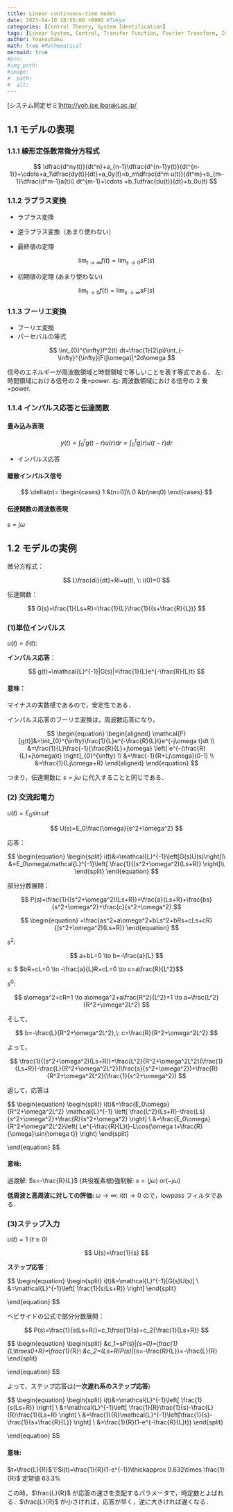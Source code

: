 ```yaml
---
title: Linear continuous-time model
date: 2023-04-10 18:55:00 +0900 #Tokyo
categories: [Control Theory, System Identification]
tags: [Linear System, Control, Transfer Function, Fourier Transform, Impulse Response, JP]
author: Youkoutaku
math: true #Mathematical
mermaid: true
#pin: 
#img_path: 
#image:
#  path:
#  alt:
---
```


[システム同定ゼミ]http://yoh.ise.ibaraki.ac.jp/

## 1.1 モデルの表現

### 1.1.1 線形定係数常微分方程式

$$
\dfrac{d^ny(t)}{dt^n}+a_{n-1}\dfrac{d^{n-1}y(t)}{dt^{n-1}}+\cdots+a_1\dfrac{dy(t)}{dt}+a_0y(t)=b_m\dfrac{d^m u(t)}{dt^m}+b_{m-1}\dfrac{d^m-1}a(t)\\ dt^{m-1}+\cdots
+b_1\dfrac{du(t)}{dt}+b_0u(t)
$$

### 1.1.2 ラプラス変換

- ラプラス変換

- 逆ラプラス変換（あまり使わない）

- 最終値の定理

$$
	\lim_{ t\to \infty} f(t) = \lim_{ s\to 0} sF(s)
$$

- 初期値の定理 (あまり使わない)

$$
	\lim_{ t\to 0} f(t) = \lim_{ s\to \infty} sF(s)
$$

### 1.1.3 フーリエ変換

- フーリエ変換
- パーセバルの等式

$$
	\int_{0}^{\infty}f^2(t) dt=\frac{1}{2\pi}\int_{-\infty}^{\infty}|F(j\omega)|^2d\omega
$$

信号のエネルギーが周波数領域と時間領域で等しいことを表す等式である．
左: 時間領域における信号の 2 乗=power.
右: 周波数領域における信号の 2 乗=power.

### 1.1.4 インパルス応答と伝達関数

#### 畳み込み表現

$$
	y(t) = \int_{0}^{t}g(t-r)u(r)dr = \int_{0}^{t}g(r)u(t-r)dr
$$

- インパルス応答

#### 離散インパルス信号

$$
\delta(n)=
	\begin{cases}
	1 &(n=0)\\
	0 &(n\neq0)
	\end{cases}
$$

#### 伝達関数の周波数表現

$s=j\omega$

## 1.2 モデルの実例

微分方程式：

$$
	L\frac{di}{dt}+Ri=u(t), \: i(0)=0
$$

伝達関数：

$$
	G(s)=\frac{1}{Ls+R}=\frac{1}{L}\frac{1}{(s+\frac{R}{L})}
$$

### (1)単位インパルス

$u(t)=\delta(t)$:

**インパルス応答**：

$$
	g(t)=\mathcal{L}^{-1}|G(s)|=\frac{1}{L}e^{-\frac{R}{L}t}
$$

#### 意味：

マイナスの実数根であるので，安定性である．

インパルス応答のフーリエ変換は，周波数応答になり，

$$
\begin{equation}
	\begin{aligned}
			\mathcal{F}[g(t)]&=\int_{0}^{\infty}\frac{1}{L}e^{-\frac{R}{L}t}e^{-j\omega t}dt \\
	&=\frac{1}{L}\frac{-1}{\frac{R}{L}+j\omega}
	\left[ e^{-(\frac{R}{L}+j\omega)t} \right]_{0}^{\infty} \\
	&=\frac{-1}{R+Lj\omega}(0-1) \\
	&=\frac{1}{Lj\omega+R}
	\end{aligned}
\end{equation}
$$

つまり，伝達関数に $s=j\omega$ に代入することと同じである．

### (2) **交流起電力**

$u(t)=E_0\sin{\omega t}$

$$
	U(s)=E_0\frac{\omega}{s^2+\omega^2}
$$

応答：

$$
\begin{equation}
	\begin{split}
	i(t)&=\mathcal{L}^{-1}\left[G(s)U(s)\right]\\
	&=E_0\omega\mathcal{L}^{-1}\left[ \frac{1}{(s^2+\omega^2)(Ls+R)}
	\right]\\
	\end{split}
\end{equation}
$$

部分分数展開：

$$
	P(s)=\frac{1}{(s^2+\omega^2)(Ls+R)}=\frac{a}{Ls+R}+\frac{bs}{s^2+\omega^2}+\frac{c}{s^2+\omega^2}
$$

$$
\begin{equation}
	=\frac{as^2+a\omega^2+bLs^2+bRs+cLs+cR}{(s^2+\omega^2)(Ls+R)}
\end{equation}
$$

$s^2:$

$$
a+bL=0 \to b=-\frac{a}{L}
$$

$s:$ $
$bR+cL=0 \to -\frac{a}{L}R+cL=0 \to c=a\frac{R}{L^2}$$

$s^0:$

$$
a\omega^2+cR=1 \to a\omega^2+a\frac{R^2}{L^2}=1 \to a=\frac{L^2}{R^2+\omega^2L^2}
$$

そして，

$$
	b=-\frac{L}{R^2+\omega^2L^2},\: c=\frac{R}{R^2+\omega^2L^2}
$$

よって，

$$
\frac{1}{(s^2+\omega^2)(Ls+R)}=\frac{L^2}{R^2+\omega^2L^2}(\frac{1}{Ls+R})-\frac{L}{R^2+\omega^2L^2}(\frac{s}{s^2+\omega^2})+\frac{R}{R^2+\omega^2L^2}(\frac{1}{s^2+\omega^2})
$$

返して，応答は

$$
\begin{equation}
	\begin{split}	i(t)&=\frac{E_0\omega}{R^2+\omega^2L^2} \mathcal{L}^{-1}
	\left[
		\frac{L^2}{Ls+R}-\frac{Ls}{s^2+\omega^2}+\frac{R}{s^2+\omega^2}
	\right] \\
	&=\frac{E_0\omega}{R^2+\omega^2L^2}\left(
		Le^{-\frac{R}{L}t}-L\cos{\omega t+\frac{R}{\omega}\sin{\omega t}}
	\right)
	\end{split}

\end{equation}
$$

#### 意味:

過渡解: $s=-\frac{R}{L}$
(共役複素根)強制解: $s=(j\omega) \:or (-j\omega)$

**低周波と高周波に対しての評価:**
$\omega \to \infty:$ $i(t)\to0$ ので，lowpass フィルタである．

### (3)ステップ入力

$u(t)=1\:(t\ge0)$

$$
U(s)=\frac{1}{s}
$$

**ステップ応答**：

$$
\begin{equation}
	\begin{split}	i(t)&=\mathcal{L}^{-1}[G(s)U(s)] \\
	&=\mathcal{L}^{-1}\left[ \frac{1}{s(Ls+R)}
	\right]
	\end{split}

\end{equation}
$$

ヘビサイドの公式で部分分数展開：

$$
	P(s)=\frac{1}{s(Ls+R)}=c_1\frac{1}{s}+c_2{\frac{1}{Ls+R}}
$$

$$
\begin{equation}
	\begin{split}	&c_1=sP(s)|_{s=0}=\frac{1}{L\times0+R}=\frac{1}{R}\\
	&c_2=(Ls+R)P(s)|_{s=-\frac{R}{L}}=-\frac{L}{R}
	\end{split}

\end{equation}
$$

よって，ステップ応答は(**一次遅れ系のステップ応答**)

$$
\begin{equation}
	\begin{split}	i(t)&=\mathcal{L}^{-1}\left[ \frac{1}{s(Ls+R)}
	\right] \\
	&=\mathcal{L}^{-1}\left[ \frac{1}{R}\frac{1}{s}-\frac{L}{R}\frac{1}{Ls+R}
	\right] \\
	&=\frac{1}{R}\mathcal{L}^{-1}\left[\frac{1}{s}-\frac{1}{s+\frac{R}{L}}
	\right] \\
	&=\frac{1}{R}(1-e^{-\frac{R}{L}t})
	\end{split}

\end{equation}
$$

#### 意味:

$t=\frac{L}{R}$で$i(t)=\frac{1}{R}(1-e^{-1})\thickapprox 0.632\times \frac{1}{R}$ 定常値 63.3%

この時，$\frac{L}{R}$ が応答の速さを支配するパラメータで，時定数とよばれる．$\frac{L}{R}$ が小さければ，応答が早く，逆に大きければ遅くなる．
